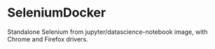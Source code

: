 # SeleniumDocker
Standalone Selenium from jupyter/datascience-notebook image, with Chrome and Firefox drivers.
